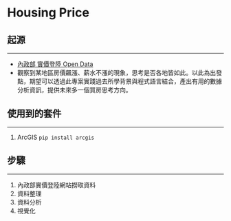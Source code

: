 # Housing Price
## 起源
----
- [內政部 實價登陸 Open Data](https://plvr.land.moi.gov.tw/DownloadOpenData)
- 觀察到某地區房價飆漲、薪水不漲的現象，思考是否各地皆如此。以此為出發點，期望可以透過此專案實踐過去所學背景與程式語言結合，產出有用的數據分析資訊，提供未來多一個買房思考方向。

## 使用到的套件
----
1. ArcGIS `pip install arcgis`

## 步驟
----
1. 內政部實價登陸網站撈取資料
2. 資料整理
3. 資料分析
4. 視覺化
